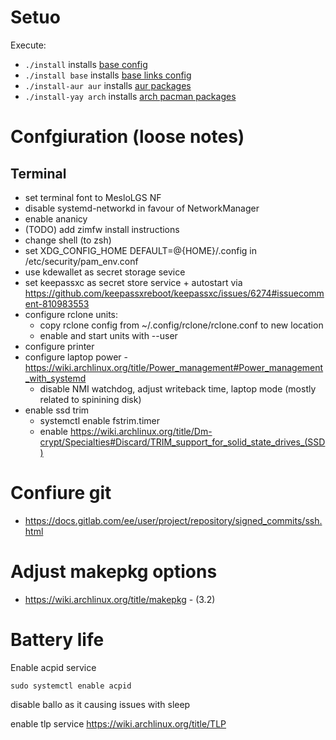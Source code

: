 # Setuo

Execute:
* `./install` installs [base config](./base.yaml)
* `./install base` installs [base links config](./dotbot-profiles/base.yaml)
* `./install-aur aur` installs [aur packages](./dotbot-profiles/aur.yaml)
* `./install-yay arch` installs [arch pacman packages](./dotbot-profiles/arch.yaml)
 
# Confgiuration (loose notes)

## Terminal
* set terminal font to MesloLGS NF
* disable systemd-networkd in favour of NetworkManager
* enable ananicy
* (TODO) add zimfw install instructions
* change shell (to zsh)
* set XDG_CONFIG_HOME   DEFAULT=@{HOME}/.config in /etc/security/pam_env.conf
* use kdewallet as secret storage sevice
* set keepassxc as secret store service + autostart via https://github.com/keepassxreboot/keepassxc/issues/6274#issuecomment-810983553
* configure rclone units:
  * copy rclone config from ~/.config/rclone/rclone.conf to new location
  * enable and start units with --user
* configure printer
* configure laptop power - https://wiki.archlinux.org/title/Power_management#Power_management_with_systemd
  * disable NMI watchdog, adjust writeback time, laptop mode (mostly related to spinining disk)
* enable ssd trim
  * systemctl enable fstrim.timer
  * enable https://wiki.archlinux.org/title/Dm-crypt/Specialties#Discard/TRIM_support_for_solid_state_drives_(SSD)

# Confiure git
* https://docs.gitlab.com/ee/user/project/repository/signed_commits/ssh.html


# Adjust makepkg options

* https://wiki.archlinux.org/title/makepkg - (3.2)

# Battery life

Enable acpid service
```
sudo systemctl enable acpid
```
disable ballo as it causing issues with sleep

enable tlp service
https://wiki.archlinux.org/title/TLP

